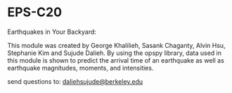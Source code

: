 # EPS-C20
Earthquakes in Your Backyard: 

This module was created by George Khalilieh, Sasank Chaganty, Alvin Hsu, Stephanie Kim and Sujude Dalieh. By using the opspy library, data used in this module is shown to predict the arrival time of an earthquake as well as earthquake magnitudes, moments, and intensities. 

send questions to: daliehsujude@berkeley.edu
